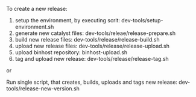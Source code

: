 To create a new release:

1. setup the environment, by executing scrit: dev-tools/setup-environment.sh
2. generate new catalyst files: dev-tools/releae/release-prepare.sh
3. build new release files: dev-tools/release/release-build.sh
4. upload new release files: dev-tools/release/release-upload.sh
5. upload binhost repository: binhost-upload.sh
6. tag and upload new release: dev-tools/release/release-tag.sh

or

Run single script, that creates, builds, uploads and tags new release:
dev-tools/release-new-version.sh
